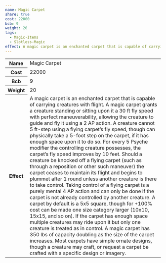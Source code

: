 ```yaml
---
name: Magic Carpet
share: true
cost: 22000
bcb: 9
weight: 20
tags:
  - Magic-Items
  - Slotless-Magic
effect: A magic carpet is an enchanted carpet that is capable of carrying creatures with flight. A magic carpet grants a creature standing or sitting upon it a 30 ft fly speed with perfect maneuverability, allowing the creature to guide and fly it using a 2 AP action. A creature cannot 5 ft-step using a flying carpet’s fly speed, though can physically take a 5-foot step on the carpet, if it has enough space upon it to do so. For every 5 Psyche modifier the controlling creature possesses, the carpet’s fly speed improves by 10 feet. Should a creature be knocked off a flying carpet (such as through a reposition or other such maneuver) the carpet ceases to maintain its flight and begins to plummet after 1 round unless another creature is there to take control.  Taking control of a flying carpet is a purely mental 4 AP action and can only be done if the carpet is not already controlled by another creature.  A carpet by default is a 5x5 square, though for +100% cost can be made one size category larger (10x10, 15x15, and so on). If the carpet has enough space multiple creatures may ride upon it but only one creature is treated as in control. A magic carpet has 350 lbs of capacity doubling as the size of the carpet increases.  Most carpets have simple ornate designs, though a creature may craft, or request a carpet be crafted with a specific design or imagery.
---
```


<p><span style="overflow-x: auto;"><table><tbody><tr><th>Name</th><td>Magic Carpet</td></tr><tr><th>Cost</th><td>22000</td></tr><tr><th>Bcb</th><td>9</td></tr><tr><th>Weight</th><td>20</td></tr><tr><th>Effect</th><td>A magic carpet is an enchanted carpet that is capable of carrying creatures with flight. A magic carpet grants a creature standing or sitting upon it a 30 ft fly speed with perfect maneuverability, allowing the creature to guide and fly it using a 2 AP action. A creature cannot 5 ft-step using a flying carpet’s fly speed, though can physically take a 5-foot step on the carpet, if it has enough space upon it to do so. For every 5 Psyche modifier the controlling creature possesses, the carpet’s fly speed improves by 10 feet. Should a creature be knocked off a flying carpet (such as through a reposition or other such maneuver) the carpet ceases to maintain its flight and begins to plummet after 1 round unless another creature is there to take control.  Taking control of a flying carpet is a purely mental 4 AP action and can only be done if the carpet is not already controlled by another creature.  A carpet by default is a 5x5 square, though for +100% cost can be made one size category larger (10x10, 15x15, and so on). If the carpet has enough space multiple creatures may ride upon it but only one creature is treated as in control. A magic carpet has 350 lbs of capacity doubling as the size of the carpet increases.  Most carpets have simple ornate designs, though a creature may craft, or request a carpet be crafted with a specific design or imagery.</td></tr></tbody></table></span></p>